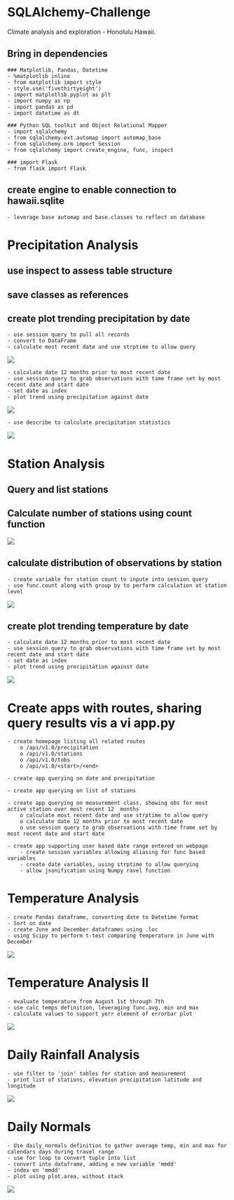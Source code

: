 # SQLAlchemy-Challenge
Climate analysis and exploration - Honolulu Hawaii.


## Bring in dependencies
    ### Matplotlib, Pandas, Datetime
    - %matplotlib inline
    - from matplotlib import style
    - style.use('fivethirtyeight')
    - import matplotlib.pyplot as plt
    - import numpy as np
    - import pandas as pd
    - import datetime as dt

    ### Python SQL toolkit and Object Relational Mapper
    - import sqlalchemy
    - from sqlalchemy.ext.automap import automap_base
    - from sqlalchemy.orm import Session
    - from sqlalchemy import create_engine, func, inspect

    ### import Flask
    - from flask import Flask

## create engine to enable connection to hawaii.sqlite
    - leverage base automap and base.classes to reflect on database

# Precipitation Analysis
## use inspect to assess table structure

## save classes as references

## create plot trending precipitation by date
    - use session query to pull all records
    - convert to DataFrame
    - calculate most recent date and use strptime to allow query

![](/Images/MostRecentDate.png)

    - calculate date 12 months prior to most recent date
    - use session query to grab observations with time frame set by most recent date and start date
    - set date as index
    - plot trend using precipitation against date

![](/Images/PrecipitationTrend.png)

    - use describe to calculate precipitation statistics

![](/Images/PrecipitationStatistics.png)

# Station Analysis
## Query and list stations

## Calculate number of stations using count function

![](/Images/StationCount..png)

## calculate distribution of observations by station
    - create variable for station count to inpute into session query
    - use func.count along with group by to perform calculation at station level

![](/Images/StationDistribution.png)

## create plot trending temperature by date
    - calculate date 12 months prior to most recent date
    - use session query to grab observations with time frame set by most recent date and start date
    - set date as index
    - plot trend using precipitation against date

![](/Images/TemperatureTrend.png)

# Create apps with routes, sharing query results vis a vi app.py
    - create homepage listing all related routes
        o /api/v1.0/precipitation
        o /api/v1.0/stations
        o /api/v1.0/tobs
        o /api/v1.0/<start>/<end>

    - create app querying on date and precipitation

    - create app querying on list of stations

    - create app querying on measurement class, showing obs for most active station over most recent 12  months
        o calculate most recent date and use strptime to allow query
        o calculate date 12 months prior to most recent date
        o use session query to grab observations with time frame set by most recent date and start date

    - create app supporting user based date range entered on webpage
        - create session variables allowing aliasing for func based variables
        - create date variables, using strptime to allow querying
        - allow jsonification using Numpy ravel function

# Temperature Analysis
    - create Pandas dataframe, converting date to Datetime format
    - Sort on date
    - create June and December dataframes using .loc
    - using Scipy to perform t-test comparing temperature in June with December

![](/Images/JuneTempVsDecTemp.png)

# Temperature Analysis II
    - evaluate temperature from August 1st through 7th
    - use calc temps definition, leveraging func.avg, min and max
    - calculate values to support yerr element of errorbar plot

![](/Images/TripAvgTemp.png)

# Daily Rainfall Analysis
    - use filter to 'join' tables for station and measurement
    - print list of stations, elevation precipitation latitude and longitude

![](/Images/RainfallData.png)

# Daily Normals
    - Use daily_normals definition to gather average temp, min and max for calendars days during travel range
    - use for loop to convert tuple into list
    - convert into dataframe, adding a new variable 'mmdd'
    - index on 'mmdd'
    - plot using plot.area, without stack

![](/Images/AreaPlot.png)



